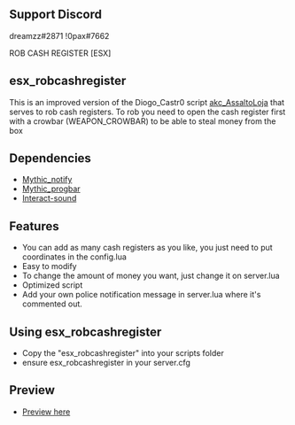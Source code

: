 ## Support Discord
dreamzz#2871
!0pax#7662

ROB CASH REGISTER [ESX]

## esx_robcashregister
This is an improved version of the Diogo_Castr0 script [akc_AssaltoLoja](https://forum.cfx.re/t/release-akc-assaltoloja-esx/1309505) that serves to rob cash registers.
To rob you need to open the cash register first with a crowbar (WEAPON_CROWBAR) to be able to steal money from the box

## Dependencies
- [Mythic_notify](https://github.com/JayMontana36/mythic_notify)
- [Mythic_progbar](https://github.com/HalCroves/mythic_progbar)
- [Interact-sound](https://github.com/plunkettscott/interact-sound)

## Features
- You can add as many cash registers as you like, you just need to put coordinates in the config.lua
- Easy to modify
- To change the amount of money you want, just change it on server.lua
- Optimized script
- Add your own police notification message in server.lua where it's commented out. 

## Using esx_robcashregister
- Copy the "esx_robcashregister" into your scripts folder
- ensure esx_robcashregister in your server.cfg

## Preview
- [Preview here](https://streamable.com/opap08)

